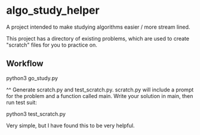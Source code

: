 # algo_study_helper

A project intended to make studying algorithms easier / more stream lined.

This project has a directory of existing problems, which are used to create
"scratch" files for you to practice on.

## Workflow

python3 go_study.py

^^ Generate scratch.py and test_scratch.py.  scratch.py will include a prompt
for the problem and a function called main.  Write your solution in main,
then run test suit:

python3 test_scratch.py


Very simple, but I have found this to be very helpful.
